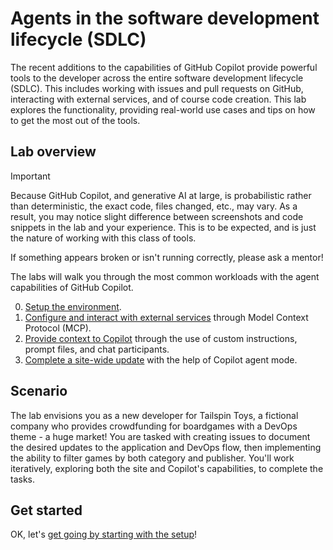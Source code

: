 # Agents in the software development lifecycle (SDLC)

The recent additions to the capabilities of GitHub Copilot provide powerful tools to the developer across the entire software development lifecycle (SDLC). This includes working with issues and pull requests on GitHub, interacting with external services, and of course code creation. This lab explores the functionality, providing real-world use cases and tips on how to get the most out of the tools.

## Lab overview

> [!IMPORTANT]
> Because GitHub Copilot, and generative AI at large, is probabilistic rather than deterministic, the exact code, files changed, etc., may vary. As a result, you may notice slight difference between screenshots and code snippets in the lab and your experience. This is to be expected, and is just the nature of working with this class of tools.
>
> If something appears broken or isn't running correctly, please ask a mentor!

The labs will walk you through the most common workloads with the agent capabilities of GitHub Copilot.

0. [Setup the environment](./0-prereqs.md).
1. [Configure and interact with external services](./1-mcp.md) through Model Context Protocol (MCP).
2. [Provide context to Copilot](./2-custom-instructions.md) through the use of custom instructions, prompt files, and chat participants.
3. [Complete a site-wide update](./3-copilot-agent-mode-vscode.md) with the help of Copilot agent mode.

## Scenario

The lab envisions you as a new developer for Tailspin Toys, a fictional company who provides crowdfunding for boardgames with a DevOps theme - a huge market! You are tasked with creating issues to document the desired updates to the application and DevOps flow, then implementing the ability to filter games by both category and publisher. You'll work iteratively, exploring both the site and Copilot's capabilities, to complete the tasks.

## Get started

OK, let's [get going by starting with the setup](./0-prereqs.md)!
